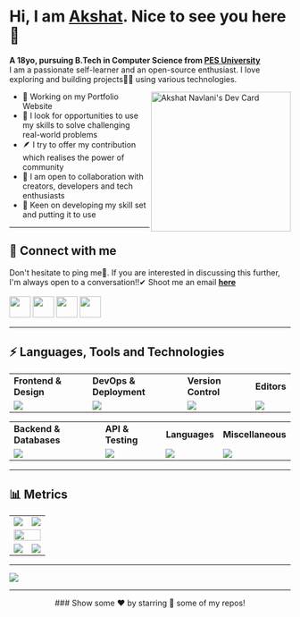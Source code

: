 <!---
Please consider starring the repo if you find this useful in any manner
or use it. It helps me a lot.
-->

# Hi, I am <a href = "https://linkedin.com/in/akshat-navlani">Akshat</a>. Nice to see you here 👋
<b>A 18yo, pursuing B.Tech in Computer Science from [PES University](https://www.pes.edu)</b><br>
I am a passionate self-learner and an open-source enthusiast. I love exploring and building projects👨‍💻 using various technologies.<br>


<a href="https://app.daily.dev/akshatnavlani"><img align="right" src="https://api.daily.dev/devcards/v2/KX2DqfSRBjsmfAACB0xpQ.png?r=cze" width="250" alt="Akshat Navlani's Dev Card"/></a>

- 🔭 Working on my Portfolio Website
- 🌱 I look for opportunities to use my skills to solve challenging real-world problems
- 🪶 I try to offer my contribution which realises the power of community
- 👯 I am open to collaboration with creators, developers and tech enthusiasts
- 🚢 Keen on developing my skill set and putting it to use<be>

<hr>

## 📩 Connect with me
Don't hesitate to ping me🤝. If you are interested in discussing this further, I'm always open to a conversation!!✔ Shoot me an email <a href = "mailto:akshatnavlani1@gmail.com"><b>here</b><br><br>
<a href = "https://linkedin.com/in/akshat-navlani"><img src = "https://skillicons.dev/icons?i=linkedin&theme=dark" height = 38></a>
<a href = "https://www.instagram.com/akkshat_02/"><img src = "https://skillicons.dev/icons?i=instagram&theme=dark" height = 38></a>
<a href = "https://discordapp.com/users/521259076907434005"><img src = "https://skillicons.dev/icons?i=discord&theme=dark" height = 38></a>
<a href = "https://twitter.com/NavlaniAkshat"><img src = "https://skillicons.dev/icons?i=twitter&theme=dark" height = 38></a>
	
<hr>

## ⚡ Languages, Tools and Technologies
	
<table>
<tr>
	<td><strong>Frontend & Design</strong></td>
	<td><strong>DevOps & Deployment</strong></td>
	<td><strong>Version Control</strong></td>
	<td><strong>Editors</strong></td>
</tr>
<tr>
	<td><img src = "https://skillicons.dev/icons?i=js,react,nextjs,tailwind,figma" ></td>
	<td><img src = "https://skillicons.dev/icons?i=docker,vercel&theme=dark"></td>
	<td><img src = "https://skillicons.dev/icons?i=git,github&theme=dark"></td>
	<td><img src = "https://skillicons.dev/icons?i=vscode&theme=dark"></td>
</tr>
</table>
<table>
<tr>
	<td><strong>Backend & Databases</strong></td>
	<td><strong>API & Testing</strong></td>
	<td><strong>Languages</strong></td>
	<td><strong>Miscellaneous</strong></td>
</tr>
<tr>
	<td><img src = "https://skillicons.dev/icons?i=sqlite&theme=dark"></td>
	<td><img src = "https://skillicons.dev/icons?i=postman,supabase&theme=dark"></td>
	<td><img src = "https://skillicons.dev/icons?i=c,cpp,py,zig&theme=dark"></td>
	<td><img src = "https://skillicons.dev/icons?i=ae,blender,godot,npm,obsidian,ps,pr,sketchup,linux&theme=dark"></td>
</tr>
</table>
<hr>

## 📊 Metrics
<table>
	<tr>
		<td><a href="https://linkedin.com/in/akshat-navlani"><img src="https://github-readme-stats.vercel.app/api?username=akshatnavlani&hide_border=true&include_all_commits=true&count_private=true&show_icons=true&line_height=20&theme=nord"></a></td>
		<td><a href="https://wakatime.com/@akshatnavlani"><img src="https://github-readme-stats.vercel.app/api/wakatime?username=akshatnavlani&langs_count=6&hide_border=true&border_radius=4.5&layout=compact&theme=nord"></a></td>
	</tr>
	<tr>
		<td colspan = "2"><a href="https://instagram.com/akkshat_02"><img width=100% src="https://github-profile-trophy.vercel.app/?username=akshatnavlani&hide_border=true&count_private=true&column=-1&theme=nord&no-frame=true"></a></td>
	</tr>
	<tr>
		<td><a href="https://wakatime.com/@akshatnavlani"><img src="https://wakatime.com/share/@akshatnavlani/111b0168-2052-4f02-9d88-624e2199b454.svg"></a>			</td>
		<td><a href="https://wakatime.com/@akshatnavlani"><img src="https://wakatime.com/share/@akshatnavlani/36b4adb3-0c69-491a-a05f-dd875eb7b375.svg"></a>			</td>
	</tr>
	</table>
<hr>
<a href = "https://holopin.io/@its_akshat"><img src = "https://holopin.me/its_akshat"></a>
<hr>
<div align = "center">
 ### Show some ❤️ by starring 🌟 some of my repos!
</div>

